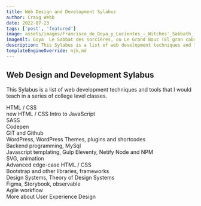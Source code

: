 ```yaml
---
title: Web Design and Development Sylabus
author: Craig Webb
date: 2022-07-23
tags: ['post', 'featured']
image: assets/images/Francisco_de_Goya_y_Lucientes_-_Witches'_Sabbath_(The_Great_He-Goat).jpg
imageAlt: Goya  Le Sabbat des sorcières, ou Le Grand Bouc (El gran cabron). 1819-1823
description: This Sylabus is a list of web development techniques and tools that I would teach in a series of college level classes.  
templateEngineOverride: njk,md
---
```

## Web Design and Development Sylabus

This Sylabus is a list of web development techniques and tools that I would teach in a series of college level classes. 

HTML / CSS  
new HTML / CSS
Intro to JavaScript  
SASS  
Codepen  
GIT and Github  
WordPress, WordPress Themes, plugins and shortcodes  
Backend programming, MySql  
Javascript templating, Gulp 
Eleventy, Netify
Node and NPM  
SVG, animation  
Advanced edge-case HTML / CSS  
Bootstrap and other libraries, frameworks  
Design Systems, Theory of Design Systems  
Figma, Storybook, observable  
Agile workflow  
More about User Experience Design
    
